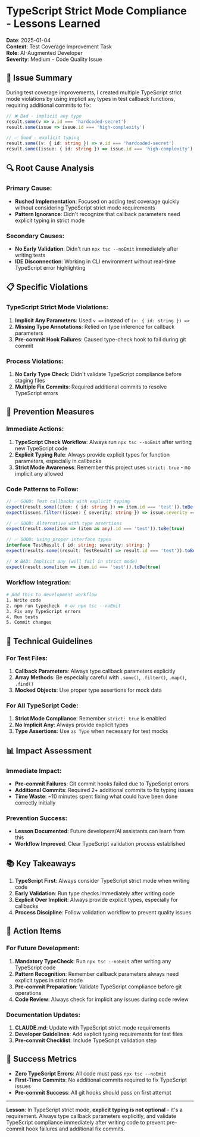 # TypeScript Strict Mode Compliance - Lessons Learned

**Date**: 2025-01-04  
**Context**: Test Coverage Improvement Task  
**Role**: AI-Augmented Developer  
**Severity**: Medium - Code Quality Issue  

## 🚨 **Issue Summary**

During test coverage improvements, I created multiple TypeScript strict mode violations by using implicit `any` types in test callback functions, requiring additional commits to fix:

```typescript
// ❌ Bad - implicit any type
result.some(v => v.id === 'hardcoded-secret')
result.some(issue => issue.id === 'high-complexity')

// ✅ Good - explicit typing
result.some((v: { id: string }) => v.id === 'hardcoded-secret')
result.some((issue: { id: string }) => issue.id === 'high-complexity')
```

## 🔍 **Root Cause Analysis**

### **Primary Cause:**
- **Rushed Implementation**: Focused on adding test coverage quickly without considering TypeScript strict mode requirements
- **Pattern Ignorance**: Didn't recognize that callback parameters need explicit typing in strict mode

### **Secondary Causes:**
- **No Early Validation**: Didn't run `npx tsc --noEmit` immediately after writing tests
- **IDE Disconnection**: Working in CLI environment without real-time TypeScript error highlighting

## 📋 **Specific Violations**

### **TypeScript Strict Mode Violations:**
1. **Implicit Any Parameters**: Used `v =>` instead of `(v: { id: string }) =>`
2. **Missing Type Annotations**: Relied on type inference for callback parameters
3. **Pre-commit Hook Failures**: Caused type-check hook to fail during git commit

### **Process Violations:**
1. **No Early Type Check**: Didn't validate TypeScript compliance before staging files
2. **Multiple Fix Commits**: Required additional commits to resolve TypeScript errors

## 🎯 **Prevention Measures**

### **Immediate Actions:**

1. **TypeScript Check Workflow**: Always run `npx tsc --noEmit` after writing new TypeScript code
2. **Explicit Typing Rule**: Always provide explicit types for function parameters, especially in callbacks
3. **Strict Mode Awareness**: Remember this project uses `strict: true` - no implicit any allowed

### **Code Patterns to Follow:**

```typescript
// ✅ GOOD: Test callbacks with explicit typing
expect(result.some((item: { id: string }) => item.id === 'test')).toBe(true)
expect(issues.filter((issue: { severity: string }) => issue.severity === 'error')).toHaveLength(1)

// ✅ GOOD: Alternative with type assertions
expect(result.some(item => (item as any).id === 'test')).toBe(true)

// ✅ GOOD: Using proper interface types
interface TestResult { id: string; severity: string; }
expect(results.some((result: TestResult) => result.id === 'test')).toBe(true)

// ❌ BAD: Implicit any (will fail in strict mode)
expect(result.some(item => item.id === 'test')).toBe(true)
```

### **Workflow Integration:**

```bash
# Add this to development workflow
1. Write code
2. npm run typecheck  # or npx tsc --noEmit
3. Fix any TypeScript errors
4. Run tests
5. Commit changes
```

## 🔧 **Technical Guidelines**

### **For Test Files:**

1. **Callback Parameters**: Always type callback parameters explicitly
2. **Array Methods**: Be especially careful with `.some()`, `.filter()`, `.map()`, `.find()`
3. **Mocked Objects**: Use proper type assertions for mock data

### **For All TypeScript Code:**

1. **Strict Mode Compliance**: Remember `strict: true` is enabled
2. **No Implicit Any**: Always provide explicit types
3. **Type Assertions**: Use `as Type` when necessary for test mocks

## 📊 **Impact Assessment**

### **Immediate Impact:**
- **Pre-commit Failures**: Git commit hooks failed due to TypeScript errors
- **Additional Commits**: Required 2+ additional commits to fix typing issues
- **Time Waste**: ~10 minutes spent fixing what could have been done correctly initially

### **Prevention Success:**
- **Lesson Documented**: Future developers/AI assistants can learn from this
- **Workflow Improved**: Clear TypeScript validation process established

## 📚 **Key Takeaways**

1. **TypeScript First**: Always consider TypeScript strict mode when writing code
2. **Early Validation**: Run type checks immediately after writing code
3. **Explicit Over Implicit**: Always provide explicit types, especially for callbacks
4. **Process Discipline**: Follow validation workflow to prevent quality issues

## 🚀 **Action Items**

### **For Future Development:**
1. **Mandatory TypeCheck**: Run `npx tsc --noEmit` after writing any TypeScript code
2. **Pattern Recognition**: Remember callback parameters always need explicit types in strict mode
3. **Pre-commit Preparation**: Validate TypeScript compliance before git operations
4. **Code Review**: Always check for implicit any issues during code review

### **Documentation Updates:**
1. **CLAUDE.md**: Update with TypeScript strict mode requirements
2. **Developer Guidelines**: Add explicit typing requirements for test files
3. **Pre-commit Checklist**: Include TypeScript validation step

## 🎯 **Success Metrics**

- **Zero TypeScript Errors**: All code must pass `npx tsc --noEmit`
- **First-Time Commits**: No additional commits required to fix TypeScript issues
- **Pre-commit Success**: All git hooks should pass on first attempt

---

**Lesson**: In TypeScript strict mode, **explicit typing is not optional** - it's a requirement. Always type callback parameters explicitly, and validate TypeScript compliance immediately after writing code to prevent pre-commit hook failures and additional fix commits.
